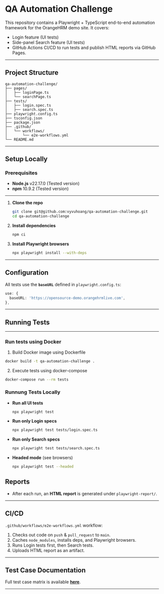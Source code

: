 # QA Automation Challenge

This repository contains a Playwright + TypeScript end-to-end automation framework for the OrangeHRM demo site. It covers:

- Login feature (UI tests)  
- Side-panel Search feature (UI tests)  
- GitHub Actions CI/CD to run tests and publish HTML reports via GitHub Pages.

---

## Project Structure

```
qa-automation-challenge/
├── pages/                   
│   ├── loginPage.ts
│   └── searchPage.ts
├── tests/                   
│   ├── login.spec.ts        
│   ├── search.spec.ts       
├── playwright.config.ts     
├── tsconfig.json            
├── package.json
├── .github/
│   └── workflows/
│       └── e2e-workflows.yml 
└── README.md                
```

---

## Setup Locally
### Prerequisites

- **Node.js** v22.17.0 (Tested version)
- **npm** 10.9.2 (Tested version)
---
1. **Clone the repo**  
   ```bash
   git clone git@github.com:vyvuhoang/qa-automation-challenge.git
   cd qa-automation-challenge
   ```

2. **Install dependencies**  
   ```bash
   npm ci
   ```

3. **Install Playwright browsers**  
   ```bash
   npx playwright install --with-deps
   ```

---

## Configuration

All tests use the **`baseURL`** defined in `playwright.config.ts`:

```ts
use: {
  baseURL: 'https://opensource-demo.orangehrmlive.com',
},
```

---

## Running Tests

---
### Run tests using Docker
1. Build Docker image using Dockerfile
```bash
docker build -t qa-automation-challenge .
```

2. Execute tests using docker-compose
```bash
docker-compose run --rm tests
```

### Runnung Tests Locally

- **Run all UI tests**  
  ```bash
  npx playwright test
  ```

- **Run only Login specs**  
  ```bash
  npx playwright test tests/login.spec.ts
  ```

- **Run only Search specs**  
  ```bash
  npx playwright test tests/search.spec.ts
  ```

- **Headed mode** (see browsers)  
  ```bash
  npx playwright test --headed
  ```

## Reports

- After each run, an **HTML report** is generated under `playwright-report/`.  

---

## CI/CD

`.github/workflows/e2e-workflows.yml` workflow:

1. Checks out code on `push` & `pull_request` to `main`.  
2. Caches `node_modules`, installs deps, and Playwright browsers.  
3. Runs Login tests first, then Search tests.  
4. Uploads HTML report as an artifact.  

---

## Test Case Documentation

Full test case matrix is available **[here](https://docs.google.com/spreadsheets/d/1rWwfsK6cUL69bBPq1Mo6bnAIGCJEbQMLT5gYKXXZcgY/edit?usp=sharing)**.

---
